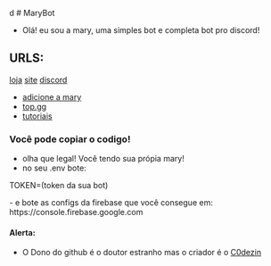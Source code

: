 d # MaryBot
- Olá! eu sou a mary, uma simples bot e completa bot pro discord!

## URLS:
[loja](https://loja.blacklight.net.br)  [site](https://mary.blacklight.net.br) [discord](https://loja.blacklight.net.br/discord)
- [adicione a mary](https://mary.blacklight.net.br/api/invite)
- [top.gg](https://mary.blacklight.net.br/api/topgg)
- [tutoriais](https://www.youtube.com/channel/UC15H-MH9D6KKJFRSLTH63_g)
### Você pode copiar o codigo!
- olha que legal! Você tendo sua própia mary!
- no seu .env bote:
<p>TOKEN=(token da sua bot)</p>
- e bote as configs da firebase que você consegue em: https://console.firebase.google.com


#### Alerta:
- O Dono do github é o doutor estranho mas o criador é o [C0dezin](https://github.com/C0dezin)

